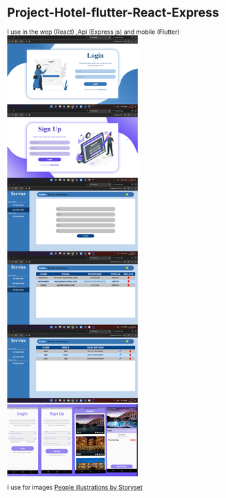 # Project-Hotel-flutter-React-Express
I use in the wep (React) ,Api (Express js) and mobile (Flutter)
<img src="11.png" alt="">

I use for images
<a href="https://storyset.com/people">People illustrations by Storyset</a>